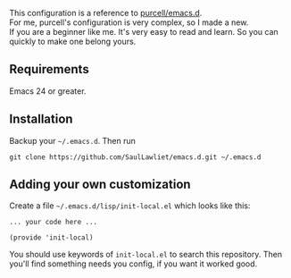 This configuration is a reference to [purcell/emacs.d](https://github.com/purcell/emacs.d).  
For me, purcell's configuration is very complex, so I made a new.  
If you are a beginner like me. It's very easy to read and learn. So you can quickly to make one belong yours.

## Requirements
Emacs 24 or greater.

## Installation
Backup your `~/.emacs.d`. Then run
```
git clone https://github.com/SaulLawliet/emacs.d.git ~/.emacs.d
```

## Adding your own customization
Create a file `~/.emacs.d/lisp/init-local.el` which looks like this:
```
... your code here ...

(provide 'init-local)
```
You should use keywords of `init-local.el` to search this repository. Then you'll find something needs you config, if you want it worked good.
